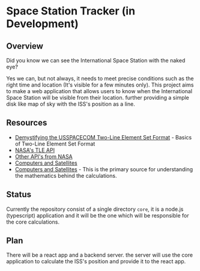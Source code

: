 # Space Station Tracker (in Development)

## Overview
Did you know we can see the International Space Station with the naked eye?

Yes we can, but not always, it needs to meet precise conditions such as the right time and location (It's visible for a few minutes only). This project aims to make a web application that allows users to know when the International Space Station will be visible from their location. further providing a simple disk like map of sky with the ISS's position as a line.

## Resources
- [Demystifying the USSPACECOM Two-Line Element Set Format](https://keeptrack.space/deep-dive/two-line-element-set/) - Basics of Two-Line Element Set Format
- [NASA's TLE API](http://tle.ivanstanojevic.me/api/tle)
- [Other API's from NASA](https://api.nasa.gov/)
- [Computers and Satellites](https://celestrak.org/columns/)
- [Computers and Satellites](https://celestrak.org/columns/) - This is the primary source for understanding the mathematics behind the calculations.

## Status
Currently the repository consist of a single directory `core`, it is a node.js (typescript) application and it will be the one which will be responsible for the core calculations.

## Plan
There will be a react app and a backend server. the server will use the core application to calculate the ISS's position and provide it to the react app.